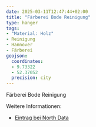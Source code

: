 ```yaml
---
date: 2025-03-11T12:47:44+02:00
title: "Färberei Bode Reinigung"
type: hanger
tags:
- "Material: Holz"
- Reinigung
- Hannover
- Färberei
geojson:
  coordinates:
  - 9.73322
  - 52.37052
  precision: city
---
```

Färberei Bode Reinigung

<div class="notes">
Weitere Informationen:
<ul>
<li><a href="https://www.northdata.de/F%C3%A4rberei+W.+Bode+Verwaltungs-GmbH+%26+Co.+KG+chem.+Reinigung,+Hannover/HRA+21817">Eintrag bei North Data</a></li>
</ul></div>
